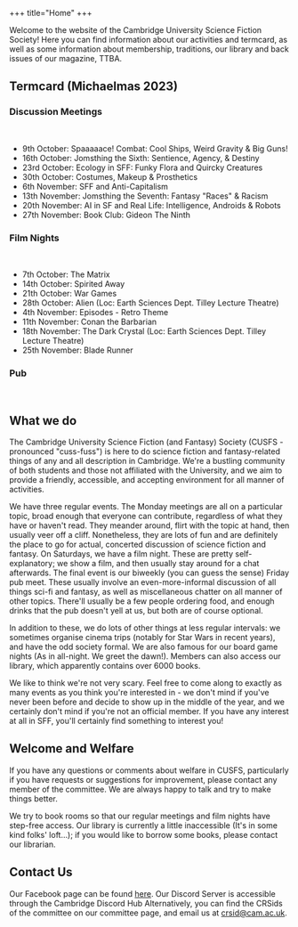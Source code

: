 +++
title="Home"
+++

<!-- Begin home.txt -->
Welcome to the website of the Cambridge University Science Fiction Society! Here you can find information about our activities and termcard, as well as some information about membership, traditions, our library and back issues of our magazine, TTBA.

## Termcard (Michaelmas 2023)

<h3 class="meeting">Discussion Meetings</h3>
<tmpl_loop name="discussion_summary">
	<tmpl_var name="txt" /><br />
</tmpl_loop>
<ul>
	<li> 9th October: Spaaaaace! Combat: Cool Ships, Weird Gravity & Big Guns!</li>
	<li> 16th October: Jomsthing the Sixth: Sentience, Agency, & Destiny </li>
	<li> 23rd October: Ecology in SFF: Funky Flora and Quircky Creatures </li>
	<li> 30th October: Costumes, Makeup & Prosthetics </li>
	<li> 6th November: SFF and Anti-Capitalism </li>
	<li> 13th November: Jomsthing the Seventh: Fantasy "Races" & Racism </li>
	<li> 20th November: AI in SF and Real Life: Intelligence, Androids & Robots </li>
	<li> 27th November: Book Club: Gideon The Ninth </li>
</ul>
<h3 class="meeting">Film Nights</h3>
<tmpl_loop name="film_summary">
	<tmpl_var name="txt" /><br />
</tmpl_loop>
<ul>
	<li> 7th October: The Matrix </li>
	<li> 14th October: Spirited Away</li>
	<li> 21th October: War Games</li>
	<li> 28th October: Alien (Loc: Earth Sciences Dept. Tilley Lecture Theatre)</li>
	<li> 4th November: Episodes - Retro Theme </li>
	<li> 11th November: Conan the Barbarian</li>
	<li> 18th November: The Dark Crystal (Loc: Earth Sciences Dept. Tilley Lecture Theatre)</li>
	<li> 25th November: Blade Runner</li>
</ul>
<h3 class="meeting">Pub</h3>
<tmpl_loop name="pub_summary">
	<tmpl_var name="txt" /><br />
</tmpl_loop>

## What we do

The Cambridge University Science Fiction (and Fantasy) Society (CUSFS - pronounced "cuss-fuss") is here to do science fiction and fantasy-related things of any and all description in Cambridge. We're a bustling community of both students and those not affiliated with the University, and we aim to provide a friendly, accessible, and accepting environment for all manner of activities.

We have three regular events. The Monday meetings are all on a particular topic, broad enough that everyone can contribute, regardless of what they have or haven't read. They meander around, flirt with the topic at hand, then usually veer off a cliff. Nonetheless, they are lots of fun and are definitely the place to go for actual, concerted discussion of science fiction and fantasy. On Saturdays, we have a film night. These are pretty self-explanatory; we show a film, and then usually stay around for a chat afterwards. The final event is our biweekly (you can guess the sense) Friday pub meet. These usually involve an even-more-informal discussion of all things sci-fi and fantasy, as well as miscellaneous chatter on all manner of other topics. There'll usually be a few people ordering food, and enough drinks that the pub doesn't yell at us, but both are of course optional.

In addition to these, we do lots of other things at less regular intervals: we sometimes organise cinema trips (notably for Star Wars in recent years), and have the odd society formal. We are also famous for our board game nights (As in all-night. We greet the dawn!). Members can also access our library, which apparently contains over 6000 books.

We like to think we're not very scary. Feel free to come along to exactly as many events as you think you're interested in - we don't mind if you've never been before and decide to show up in the middle of the year, and we certainly don't mind if you're not an official member. If you have any interest at all in SFF, you'll certainly find something to interest you!

## Welcome and Welfare

If you have any questions or comments about welfare in CUSFS, particularly if you have requests or suggestions for improvement, please contact any member of the committee. We are always happy to talk and try to make things better.

We try to book rooms so that our regular meetings and film nights have step-free access. Our library is currently a little inaccessible (It's in some kind folks' loft...); if you would like to borrow some books, please contact our librarian.

## Contact Us

Our Facebook page can be found <a href="https://www.facebook.com/groups/cusfs/">here</a>. Our Discord Server is accessible through the Cambridge Discord Hub
Alternatively, you can find the CRSids of the committee on our committee page, and email us at <crsid@cam.ac.uk>.

<!-- End home.txt -->
